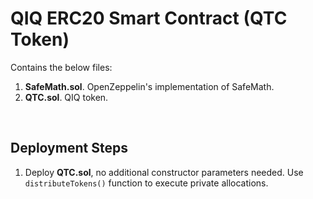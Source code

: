 # QIQ ERC20 Smart Contract (QTC Token)

Contains the below files:
1. **SafeMath.sol**. OpenZeppelin's implementation of SafeMath.
2. **QTC.sol**. QIQ token.

<br />

## Deployment Steps
1. Deploy **QTC.sol**, no additional constructor parameters needed. Use `distributeTokens()` function to execute private allocations.

